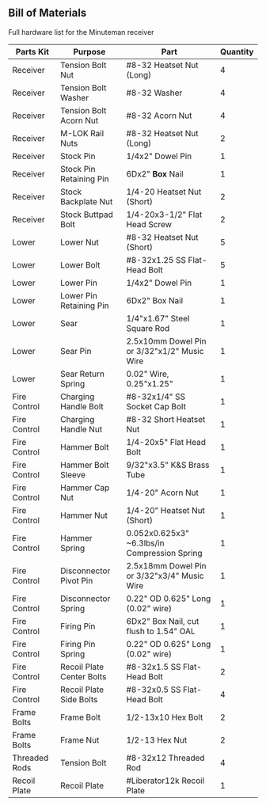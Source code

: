 <!-- NEW PAGE -->
## Bill of Materials
Full hardware list for the Minuteman receiver

| Parts Kit              | Purpose                   | Part                                                 | Quantity |
|------------------------|---------------------------|------------------------------------------------------|----------|
| Receiver               | Tension Bolt Nut          | #8-32 Heatset Nut (Long)                             | 4        |
| Receiver               | Tension Bolt Washer       | #8-32 Washer                                         | 4        |
| Receiver               | Tension Bolt Acorn Nut    | #8-32 Acorn Nut                                      | 4        |
| Receiver               | M-LOK Rail Nuts           | #8-32 Heatset Nut (Long)                             | 2        |
| Receiver               | Stock Pin                 | 1/4x2" Dowel Pin                                     | 1        |
| Receiver               | Stock Pin Retaining Pin   | 6Dx2" **Box** Nail                                   | 1        |
| Receiver               | Stock Backplate Nut       | 1/4-20 Heatset Nut (Short)                           | 2        |
| Receiver               | Stock Buttpad Bolt        | 1/4-20x3-1/2" Flat Head Screw                        | 2        |
| Lower                  | Lower Nut                 | #8-32 Heatset Nut (Short)                            | 5        |
| Lower                  | Lower Bolt                | #8-32x1.25 SS Flat-Head Bolt                         | 5        |
| Lower                  | Lower Pin                 | 1/4x2" Dowel Pin                                     | 1        |
| Lower                  | Lower Pin Retaining Pin   | 6Dx2" Box Nail                                       | 1        |
| Lower                  | Sear                      | 1/4"x1.67" Steel Square Rod                          | 1        |
| Lower                  | Sear Pin                  | 2.5x10mm Dowel Pin or 3/32"x1/2" Music Wire          | 1        |
| Lower                  | Sear Return Spring        | 0.02" Wire, 0.25"x1.25"                              | 1        |
| Fire Control           | Charging Handle Bolt      | #8-32x1/4" SS Socket Cap Bolt                        | 1        |
| Fire Control           | Charging Handle Nut       | #8-32 Short Heatset Nut                              | 1        |
| Fire Control           | Hammer Bolt               | 1/4-20x5" Flat Head Bolt                             | 1        |
| Fire Control           | Hammer Bolt Sleeve        | 9/32"x3.5" K&S Brass Tube                            | 1        |
| Fire Control           | Hammer Cap Nut            | 1/4-20" Acorn Nut                                    | 1        |
| Fire Control           | Hammer Nut                | 1/4-20" Heatset Nut (Short)                          | 1        |
| Fire Control           | Hammer Spring             | 0.052x0.625x3" ~6.3lbs/in Compression Spring         | 1        |
| Fire Control           | Disconnector Pivot Pin    | 2.5x18mm Dowel Pin or 3/32"x3/4" Music Wire          | 1        |
| Fire Control           | Disconnector Spring       | 0.22" OD 0.625" Long (0.02" wire)                    | 1        |
| Fire Control           | Firing Pin                | 6Dx2" Box Nail, cut flush to 1.54" OAL               | 1        |
| Fire Control           | Firing Pin Spring         | 0.22" OD 0.625" Long (0.02" wire)                    | 1        |
| Fire Control           | Recoil Plate Center Bolts | #8-32x1.5 SS Flat-Head Bolt                          | 2        |
| Fire Control           | Recoil Plate Side Bolts   | #8-32x0.5 SS Flat-Head Bolt                          | 4        |
| Frame Bolts            | Frame Bolt                | 1/2-13x10 Hex Bolt                                   | 2        |
| Frame Bolts            | Frame Nut                 | 1/2-13 Hex Nut                                       | 2        |
| Threaded Rods          | Tension Bolt              | #8-32x12 Threaded Rod                                | 4        |
| Recoil Plate           | Recoil Plate              | #Liberator12k Recoil Plate                           | 1        |

